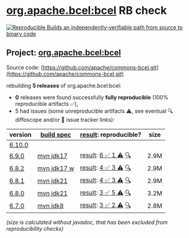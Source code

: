 [org.apache.bcel:bcel](https://central.sonatype.com/artifact/org.apache.bcel/bcel/versions) RB check
=======

[![Reproducible Builds](https://reproducible-builds.org/images/logos/rb.svg) an independently-verifiable path from source to binary code](https://reproducible-builds.org/)

## Project: [org.apache.bcel:bcel](https://central.sonatype.com/artifact/org.apache.bcel/bcel/versions)

Source code: [https://github.com/apache/commons-bcel.git](https://github.com/apache/commons-bcel.git)

rebuilding **5 releases** of org.apache.bcel:bcel:
- **0** releases were found successfully **fully reproducible** (100% reproducible artifacts :white_check_mark:),
- 5 had issues (some unreproducible artifacts :warning:, see eventual :mag: diffoscope and/or :memo: issue tracker links):

| version | [build spec](/BUILDSPEC.md) | [result](https://reproducible-builds.org/docs/jvm/): reproducible? | size |
| -- | --------- | ------ | -- |
| [6.10.0](https://central.sonatype.com/artifact/org.apache.bcel/bcel/6.10.0/pom) | | | |
| [6.9.0](https://central.sonatype.com/artifact/org.apache.bcel/bcel/6.9.0/pom) | [mvn jdk17](bcel-6.9.0.buildspec) | [result](bcel-6.9.0.buildinfo): [6 :white_check_mark:  1 :warning:](bcel-6.9.0.buildcompare) [:mag:](bcel-6.9.0.diffoscope) | 2.9M |
| [6.8.2](https://central.sonatype.com/artifact/org.apache.bcel/bcel/6.8.2/pom) | [mvn jdk17 w](bcel-6.8.2.buildspec) | [result](bcel-6.8.2.buildinfo): [4 :white_check_mark:  3 :warning:](bcel-6.8.2.buildcompare) [:mag:](bcel-6.8.2.diffoscope) | 2.9M |
| [6.8.1](https://central.sonatype.com/artifact/org.apache.bcel/bcel/6.8.1/pom) | [mvn jdk21](bcel-6.8.1.buildspec) | [result](bcel-6.8.1.buildinfo): [4 :white_check_mark:  3 :warning:](bcel-6.8.1.buildcompare) [:mag:](bcel-6.8.1.diffoscope) | 2.9M |
| [6.8.0](https://central.sonatype.com/artifact/org.apache.bcel/bcel/6.8.0/pom) | [mvn jdk21](bcel-6.8.0.buildspec) | [result](bcel-6.8.0.buildinfo): [3 :white_check_mark:  5 :warning:](bcel-6.8.0.buildcompare) [:mag:](bcel-6.8.0.diffoscope) | 3.2M |
| [6.7.0](https://central.sonatype.com/artifact/org.apache.bcel/bcel/6.7.0/pom) | [mvn jdk8](bcel-6.7.0.buildspec) | [result](bcel-6.7.0.buildinfo): [3 :white_check_mark:  2 :warning:](bcel-6.7.0.buildcompare) [:mag:](bcel-6.7.0.diffoscope) | 2.8M |

<i>(size is calculated without javadoc, that has been excluded from reproducibility checks)</i>
